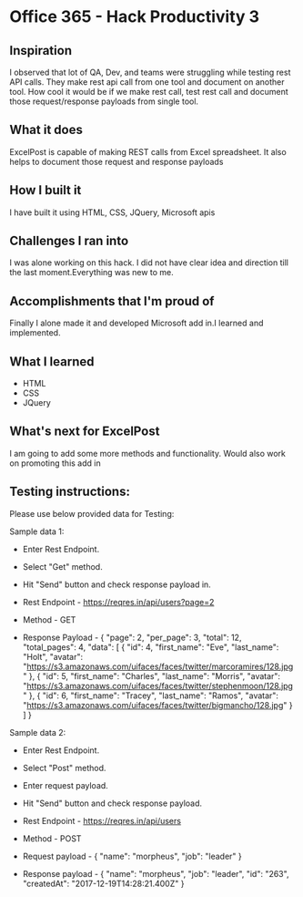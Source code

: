 # Office 365  - Hack Productivity 3
## Inspiration
I observed that lot of QA, Dev, and teams were struggling while testing rest API calls. They make rest api call from one tool and document on another tool. How cool it would be if we make rest call, test rest call and document those request/response payloads from single tool.  

## What it does
ExcelPost is capable of making REST calls from Excel spreadsheet. It also helps to document those request and response payloads

## How I built it
I have built it using HTML, CSS, JQuery, Microsoft apis

## Challenges I ran into
I was alone working on this hack. I did not have clear idea and direction till the last moment.Everything was new to me. 

## Accomplishments that I'm proud of
Finally I alone made it and developed Microsoft add in.I learned and implemented.

## What I learned
* HTML
* CSS
* JQuery

## What's next for ExcelPost
I am going to add some more methods and functionality. Would also work on promoting this add in

## Testing instructions:

Please use below provided data for Testing:

Sample data 1:

* Enter Rest Endpoint.
* Select "Get" method.
* Hit "Send" button and check response payload in.

* Rest Endpoint - https://reqres.in/api/users?page=2
* Method - GET

* Response Payload -
{
    "page": 2,
    "per_page": 3,
    "total": 12,
    "total_pages": 4,
    "data": [
        {
            "id": 4,
            "first_name": "Eve",
            "last_name": "Holt",
            "avatar": "https://s3.amazonaws.com/uifaces/faces/twitter/marcoramires/128.jpg"
        },
        {
            "id": 5,
            "first_name": "Charles",
            "last_name": "Morris",
            "avatar": "https://s3.amazonaws.com/uifaces/faces/twitter/stephenmoon/128.jpg"
        },
        {
            "id": 6,
            "first_name": "Tracey",
            "last_name": "Ramos",
            "avatar": "https://s3.amazonaws.com/uifaces/faces/twitter/bigmancho/128.jpg"
        }
    ]
}

Sample data 2:

* Enter Rest Endpoint.
* Select "Post" method.
* Enter request payload.
* Hit "Send" button and check response payload.

* Rest Endpoint - https://reqres.in/api/users
* Method - POST
* Request payload - 
{
    "name": "morpheus",
    "job": "leader"
}

* Response payload -
{
    "name": "morpheus",
    "job": "leader",
    "id": "263",
    "createdAt": "2017-12-19T14:28:21.400Z"
}
